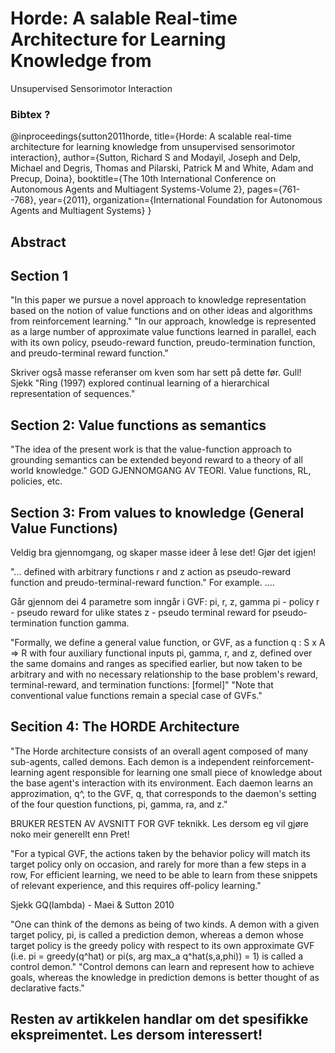 # Horde: A salable Real-time Architecture for Learning Knowledge from
Unsupervised Sensorimotor Interaction

### Bibtex ?
@inproceedings{sutton2011horde,
  title={Horde: A scalable real-time architecture for learning knowledge from unsupervised sensorimotor interaction},
  author={Sutton, Richard S and Modayil, Joseph and Delp, Michael and Degris, Thomas and Pilarski, Patrick M and White, Adam and Precup, Doina},
  booktitle={The 10th International Conference on Autonomous Agents and Multiagent Systems-Volume 2},
  pages={761--768},
  year={2011},
  organization={International Foundation for Autonomous Agents and Multiagent Systems}
}

## Abstract

## Section 1
"In this paper we pursue a novel approach to knowledge representation based on the notion of value functions and on other ideas and algorithms from reinforcement learning."
"In our approach, knowledge is represented as a large number of approximate value functions learned in parallel, each with its own policy, pseudo-reward function, preudo-termination function, and preudo-terminal reward function."

Skriver også masse referanser om kven som har sett på dette før. Gull!
Sjekk "Ring (1997) explored continual learning of a hierarchical representation of sequences."

## Section 2: Value functions as semantics
"The idea of the present work is that the value-function approach to grounding semantics can be extended beyond reward to a theory of all world knowledge."
GOD GJENNOMGANG AV TEORI. Value functions, RL, policies, etc.

## Section 3: From values to knowledge (General Value Functions)
Veldig bra gjennomgang, og skaper masse ideer å lese det! Gjør det igjen!

"... defined with arbitrary functions r and z action as pseudo-reward function and preudo-terminal-reward function."
For example. ....

Går gjennom dei 4 parametre som inngår i GVF: pi, r, z, gamma
pi  - policy
r   - pseudo reward for ulike states
z   - pseudo terminal reward for pseudo-termination function gamma.

"Formally, we define a general value function, or GVF, as a function q : S x A => R with four auxiliary functional inputs pi, gamma, r, and z, defined over the same domains and ranges as specified earlier, but now taken to be arbitrary and with no necessary relationship to the base problem's reward, terminal-reward, and termination functions: [formel]"
"Note that conventional value functions remain a special case of GVFs."

## Secition 4: The HORDE Architecture
"The Horde architecture consists of an overall agent composed of many sub-agents, called demons. Each demon is a independent reinforcement-learning agent responsible for learning one small piece of knowledge about the base agent's interaction with its environment. Each daemon learns an approzimation, q^, to the GVF, q, that corresponds to the daemon's setting of the four question functions, pi, gamma, ra, and z."

BRUKER RESTEN AV AVSNITT FOR GVF teknikk. Les dersom eg vil gjøre noko meir generellt enn Pret!

"For a typical GVF, the actions taken by the behavior policy will match its target policy only on occasion, and rarely for more than a few steps in a row, For efficient learning, we need to be able to learn from these snippets of relevant experience, and this requires off-policy learning."

Sjekk   GQ(lambda) - Maei & Sutton 2010

"One can think of the demons as being of two kinds. A demon with a given target policy, pi, is called a prediction demon, whereas a demon whose target policy is the greedy policy with respect to its own approximate GVF (i.e. pi = greedy(q^hat) or pi(s, arg max_a q^hat(s,a,phi)) = 1) is called a control demon." 
"Control demons can learn and represent how to achieve goals, whereas the knowledge in prediction demons is better thought of as declarative facts."

## Resten av artikkelen handlar om det spesifikke ekspreimentet. Les dersom interessert!

